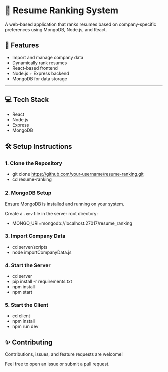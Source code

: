 # 📝 Resume Ranking System
 

 A web-based application that ranks resumes based on company-specific preferences using MongoDB, Node.js, and React.
 

 ## 🚀 Features
 

 -   Import and manage company data
 -   Dynamically rank resumes
 -   React-based frontend
 -   Node.js + Express backend
 -   MongoDB for data storage
 

 ---
 

 ## 💻 Tech Stack
 

 -   React
 -   Node.js
 -   Express
 -   MongoDB
 

 ## 🛠️ Setup Instructions
 

 ### 1. Clone the Repository
 - git clone https://github.com/your-username/resume-ranking.git
 - cd resume-ranking



### 2. MongoDB Setup


Ensure MongoDB is installed and running on your system.


Create a `.env` file in the server root directory:

- MONGO_URI=mongodb://localhost:27017/resume_ranking



### 3. Import Company Data

 - cd server/scripts
 - node importCompanyData.js



### 4. Start the Server

 - cd server
 - pip install -r requirements.txt
 - npm install
 - npm start



### 5. Start the Client

 - cd client
 - npm install
 - npm run dev



## ✨ Contributing


Contributions, issues, and feature requests are welcome!


Feel free to open an issue or submit a pull request.




